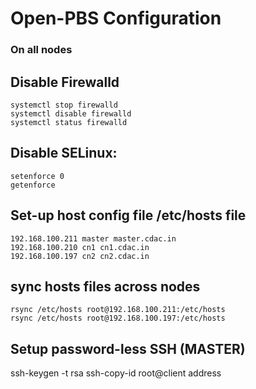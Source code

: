# Open-PBS Configuration

### On all nodes

## Disable Firewalld

    systemctl stop firewalld
    systemctl disable firewalld
    systemctl status firewalld

## Disable SELinux:

    setenforce 0
    getenforce


## Set-up host config file /etc/hosts file 

    192.168.100.211 master master.cdac.in
    192.168.100.210 cn1 cn1.cdac.in
    192.168.100.197 cn2 cn2.cdac.in
    
## sync hosts files across nodes

    rsync /etc/hosts root@192.168.100.211:/etc/hosts
    rsync /etc/hosts root@192.168.100.197:/etc/hosts

## Setup password-less SSH (MASTER)

ssh-keygen -t rsa
ssh-copy-id root@client address
